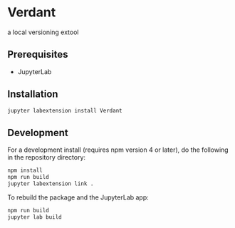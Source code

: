 # Verdant

a local versioning extool


## Prerequisites

* JupyterLab

## Installation

```bash
jupyter labextension install Verdant
```

## Development

For a development install (requires npm version 4 or later), do the following in the repository directory:

```bash
npm install
npm run build
jupyter labextension link .
```

To rebuild the package and the JupyterLab app:

```bash
npm run build
jupyter lab build
```


